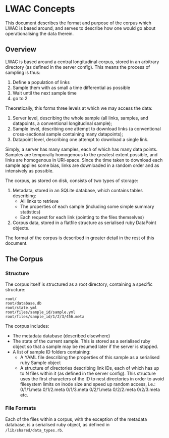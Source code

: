 LWAC Concepts
=============
This document describes the format and purpose of the corpus which LWAC is based around, and serves to describe how one would go about operationalising the data therein.


Overview
--------
LWAC is based around a central longitudinal corpus, stored in an arbitrary directory (as defined in the server config).  This means the process of sampling is thus:

 1. Define a population of links
 2. Sample them with as small a time differential as possible
 3. Wait until the next sample time
 4. go to 2

Theoretically, this forms three levels at which we may access the data:

 1. Server level, describing the whole sample (all links, samples, and datapoints, a conventional longitudinal sample);
 2. Sample level, describing one attempt to download links (a conventional cross-sectional sample containing many datapoints);
 3. Datapoint level, describing one attempt to download a single link.

Simply, a server has many samples, each of which has many data points.  Samples are temporally homogenous to the greatest extent possible, and links are homogenous in URI-space.  Since the time taken to download each sample applies some bias, links are downloaded in a random order and as intensively as possible.

The corpus, as stored on disk, consists of two types of storage:

 1. Metadata, stored in an SQLite database, which contains tables describing:
     * All links to retrieve
     * The properties of each sample (including some simple summary statistics)
     * Each request for each link (pointing to the files themselves)
 2. Corpus data, stored in a flatfile structure as serialised ruby DataPoint objects.

The format of the corpus is described in greater detail in the rest of this document.


The Corpus
----------

### Structure
The corpus itself is structured as a root directory, containing a specific structure:

    root/
    root/database.db
    root/state.yml
    root/files/sample_id/sample.yml
    root/files/sample_id/1/2/3/456.meta


The corpus includes:

 * The metadata database (described elsewhere)
 * The state of the current sample.  This is stored as a serialised ruby object so that a sample may be resumed later if the server is stopped.
 * A list of sample ID folders containing:
   * A YAML file describing the properties of this sample as a serialised ruby Sample object
   * A structure of directories describing link IDs, each of which has up to N files within it (as defined in the server config).  This structure uses the first characters of the ID to nest directories in order to avoid filesystem limits on inode size and speed up random access, i.e.:
      0/1/1.meta
      0/1/2.meta
      0/1/3.meta
      0/2/1.meta
      0/2/2.meta
      0/2/3.meta
      etc.


### File Formats
Each of the files within a corpus, with the exception of the metadata database, is a serialised ruby object, as defined in `/lib/shared/data_types.rb`.

